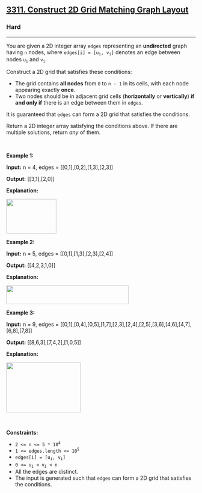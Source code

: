 <h2><a href="https://leetcode.com/problems/construct-2d-grid-matching-graph-layout">3311. Construct 2D Grid Matching Graph Layout</a></h2><h3>Hard</h3><hr><p>You are given a 2D integer array <code>edges</code> representing an <strong>undirected</strong> graph having <code>n</code> nodes, where <code>edges[i] = [u<sub>i</sub>, v<sub>i</sub>]</code> denotes an edge between nodes <code>u<sub>i</sub></code> and <code>v<sub>i</sub></code>.</p>

<p>Construct a 2D grid that satisfies these conditions:</p>

<ul>
	<li>The grid contains <strong>all nodes</strong> from <code>0</code> to <code>n - 1</code> in its cells, with each node appearing exactly <strong>once</strong>.</li>
	<li>Two nodes should be in adjacent grid cells (<strong>horizontally</strong> or <strong>vertically</strong>) <strong>if and only if</strong> there is an edge between them in <code>edges</code>.</li>
</ul>

<p>It is guaranteed that <code>edges</code> can form a 2D grid that satisfies the conditions.</p>

<p>Return a 2D integer array satisfying the conditions above. If there are multiple solutions, return <em>any</em> of them.</p>

<p>&nbsp;</p>
<p><strong class="example">Example 1:</strong></p>

<div class="example-block">
<p><strong>Input:</strong> <span class="example-io">n = 4, edges = [[0,1],[0,2],[1,3],[2,3]]</span></p>

<p><strong>Output:</strong> <span class="example-io">[[3,1],[2,0]]</span></p>

<p><strong>Explanation:</strong></p>

<p><img alt="" src="https://assets.leetcode.com/uploads/2024/08/11/screenshot-from-2024-08-11-14-07-59.png" style="width: 133px; height: 92px;" /></p>
</div>

<p><strong class="example">Example 2:</strong></p>

<div class="example-block">
<p><strong>Input:</strong> <span class="example-io">n = 5, edges = [[0,1],[1,3],[2,3],[2,4]]</span></p>

<p><strong>Output:</strong> <span class="example-io">[[4,2,3,1,0]]</span></p>

<p><strong>Explanation:</strong></p>

<p><img src="https://assets.leetcode.com/uploads/2024/08/11/screenshot-from-2024-08-11-14-06-02.png" style="width: 325px; height: 50px;" /></p>
</div>

<p><strong class="example">Example 3:</strong></p>

<div class="example-block">
<p><strong>Input:</strong> <span class="example-io">n = 9, edges = [[0,1],[0,4],[0,5],[1,7],[2,3],[2,4],[2,5],[3,6],[4,6],[4,7],[6,8],[7,8]]</span></p>

<p><strong>Output:</strong> <span class="example-io">[[8,6,3],[7,4,2],[1,0,5]]</span></p>

<p><strong>Explanation:</strong></p>

<p><img alt="" src="https://assets.leetcode.com/uploads/2024/08/11/screenshot-from-2024-08-11-14-06-38.png" style="width: 198px; height: 133px;" /></p>
</div>

<p>&nbsp;</p>
<p><strong>Constraints:</strong></p>

<ul>
	<li><code>2 &lt;= n &lt;= 5 * 10<sup>4</sup></code></li>
	<li><code>1 &lt;= edges.length &lt;= 10<sup>5</sup></code></li>
	<li><code>edges[i] = [u<sub>i</sub>, v<sub>i</sub>]</code></li>
	<li><code>0 &lt;= u<sub>i</sub> &lt; v<sub>i</sub> &lt; n</code></li>
	<li>All the edges are distinct.</li>
	<li>The input is generated such that <code>edges</code> can form a 2D grid that satisfies the conditions.</li>
</ul>
